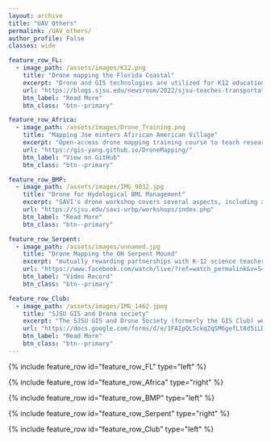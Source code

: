 ```yaml
---
layout: archive
title: "UAV Others"
permalink: /UAV_others/
author_profile: False
classes: wide

feature_row_FL:
  - image_path: /assets/images/K12.png
    title: "Drone mapping the Florida Coastal"
    excerpt: "Drone and GIS technologies are utilized for K12 education in the Mineta Summer Transportation Institute (MSTI). The MSTI offers students the opportunity to earn three transferable college credits in environmental studies from SJSU upon completion of all course requirements and a final exam. As part of the program, Dr. Bo Yang instructs local high school students on drones and aerial mapping."
    url: "https://blogs.sjsu.edu/newsroom/2022/sjsu-teaches-transportation-impact-and-innovations-to-high-school-students/"
    btn_label: "Read More"
    btn_class: "btn--primary"

feature_row_Africa:
  - image_path: /assets/images/Drone_Training.png
    title: "Mapping Joe minters Afirican American Village"
    excerpt: "Open-access drone mapping training course to teach research partners and broader communities how to collect remote sensing data. This training course covers various topics such as flying drones, mapping principles, safety guidelines, preflight planning, FAA Part 107 examination, drone image stitching software, geographical fieldwork principles, and GIS-based drone image analysis. "
    url: "https://gis-yang.github.io/DroneMapping/"
    btn_label: "View on GitHub"
    btn_class: "btn--primary"

feature_row_BMP:
  - image_path: /assets/images/IMG_9032.jpg
    title: "Drone for Hydological BML Management"
    excerpt: "SAVI's drone workshop covers several aspects, including assessing participants and providing training in drone operations, preparing, planning, and realizing flights, discussing airspace regulations, processing and analyzing imagery, and managing data. Trainees are assigned self-study tutorials to promote continued learning for drone mapping. The training program consists of five sections that are implemented in the field and a post-training self-study guide to prepare participants for the FAA Part 107 examination. (Free for SJSU students)"
    url: "https://sjsu.edu/savi-urbp/workshops/index.php"
    btn_label: "Read More"
    btn_class: "btn--primary"

feature_row_Serpent:
  - image_path: /assets/images/unnamed.jpg
    title: "Drone Mapping the OH Serpent Mound"
    excerpt: "mutually rewarding partnerships with K-12 science teachers, transferring their experience in cutting-edge research to classroom content with broader impacts. I collaborate with teachers during fieldwork activities and assist in developing science lessons that utilize fieldwork data and drone mapping principles to promote inquiry-based learning with students."
    url: "https://www.facebook.com/watch/live/?ref=watch_permalink&v=544403550277383"
    btn_label: "Video Record"
    btn_class: "btn--primary"

feature_row_Club:
  - image_path: /assets/images/IMG_1462.jpeg
    title: "SJSU GIS and Drone society"
    excerpt: "The SJSU GIS and Drone Society (formerly the GIS Club) welcomes individuals from all majors. The society comprises people with a shared interest in staying abreast of the latest developments in geography, from gaining a deeper understanding of GIS to exploring the potential of drones. Throughout the semester, we organize various activities, including touring San Jose as a group, participating in study sessions to support each other, and engaging in fun activities."
    url: "https://docs.google.com/forms/d/e/1FAIpQLSckqZqSM6gefLt8d5iLDeQKq03pmbF2PAB6B1HSBe08jmObXg/viewform"
    btn_label: "Read More"
    btn_class: "btn--primary"
---
```


{% include feature_row id="feature_row_FL" type="left" %}

{% include feature_row id="feature_row_Africa" type="right" %}

{% include feature_row id="feature_row_BMP" type="left" %}

{% include feature_row id="feature_row_Serpent" type="right" %}

{% include feature_row id="feature_row_Club" type="left" %}





